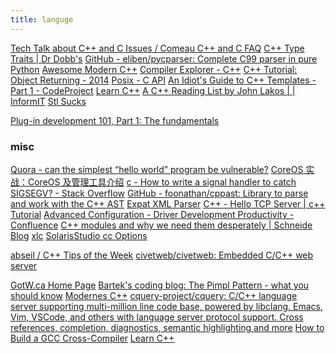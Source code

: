 ```yaml
---
title: languge
---
```


<div class='href'>

<a href="http://www.comeaucomputing.com/techtalk/#nostatic">Tech Talk about C++ and C Issues / Comeau C++ and C FAQ</a>
<a href="http://www.drdobbs.com/cpp/c-type-traits/184404270">C++ Type Traits | Dr Dobb&#39;s</a>
<a href="https://github.com/eliben/pycparser">GitHub - eliben/pycparser: Complete C99 parser in pure Python</a>
<a href="http://awesomecpp.com/">Awesome Modern C++</a>
<a href="https://gcc.godbolt.org/#">Compiler Explorer - C++</a>
<a href="http://www.bogotobogo.com/cplusplus/object_returning.php">C++ Tutorial: Object Returning - 2014</a>
<a href="http://pubs.opengroup.org/onlinepubs/9699919799/functions/contents.html">Posix - C API</a>
<a href="https://www.codeproject.com/Articles/257589/An-Idiots-Guide-to-Cplusplus-Templates-Part">An Idiot&#39;s Guide to C++ Templates - Part 1 - CodeProject</a>
<a href="http://www.learncpp.com/#Chapter0">Learn C++</a>
<a href="http://www.informit.com/articles/article.aspx?p=2088514">A C++ Reading List by John Lakos | | InformIT</a>
<a href="http://wiki.c2.com/?StlSucks">Stl Sucks</a>

<a href="https://www.ibm.com/developerworks/library/os-eclipse-plugindev1/index.html">Plug-in development 101, Part 1: The fundamentals</a>
<H3 LAST_MODIFIED="1573178606">misc</H3>

<a href="https://www.quora.com/If-everyone-says-software-can-never-be-100-safe-can-the-simplest-%E2%80%9Chello-world%E2%80%9D-program-be-vulnerable/answer/Terry-Lambert">Quora - can the simplest “hello world” program be vulnerable?</a>
<a href="http://www.infoq.com/cn/articles/what-is-coreos">CoreOS 实战：CoreOS 及管理工具介绍</a>
<a href="https://stackoverflow.com/questions/2663456/how-to-write-a-signal-handler-to-catch-sigsegv">c - How to write a signal handler to catch SIGSEGV? - Stack Overflow</a>
<a href="https://github.com/foonathan/cppast">GitHub - foonathan/cppast: Library to parse and work with the C++ AST</a>
<a href="http://soc.if.usp.br/manual/libexpat1-dev/expat.html/index.html">Expat XML Parser</a>
<a href="https://riptutorial.com/cplusplus/example/23999/hello-tcp-server">C++ - Hello TCP Server | c++ Tutorial</a>
<a href="http://confluence.simba.com:8090/pages/editpage.action?pageId=30560328">Advanced Configuration - Driver Development Productivity - Confluence</a>
<a href="https://schneide.wordpress.com/2017/06/25/c-modules-and-why-we-need-them-desperately/">C++ modules and why we need them desperately | Schneide Blog</a>
<a href="https://www.ibm.com/support/knowledgecenter/SSGH3R_16.1.0/com.ibm.xlcpp161.aix.doc/compiler_ref/opt_makedep.html">xlc</a>
<a href="https://docs.oracle.com/cd/E18659_01/html/821-1384/bjapr.html#bjauy">SolarisStudio cc Options</a>

<a href="https://abseil.io/tips/">abseil / C++ Tips of the Week</a>
<a href="https://github.com/civetweb/civetweb">civetweb/civetweb: Embedded C/C++ web server</a>

<a href="http://www.gotw.ca/">GotW.ca Home Page</a>
<a href="https://www.bfilipek.com/2018/01/pimpl.html">Bartek&#39;s coding blog: The Pimpl Pattern - what you should know</a>
<a href="http://www.modernescpp.com/index.php">Modernes C++</a>
<a href="https://github.com/cquery-project/cquery">cquery-project/cquery: C/C++ language server supporting multi-million line code base, powered by libclang. Emacs, Vim, VSCode, and others with language server protocol support. Cross references, completion, diagnostics, semantic highlighting and more</a>
<a href="https://preshing.com/20141119/how-to-build-a-gcc-cross-compiler/">How to Build a GCC Cross-Compiler</a>
<a href="https://www.learncpp.com/">Learn C++</a>

</div>
